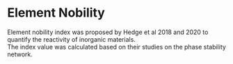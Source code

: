 # Element Nobility
Element nobility index was proposed by Hedge et al 2018 and 2020 to quantify the reactivity of inorganic materials.   
The index value was calculated based on their studies on the phase stability network.
